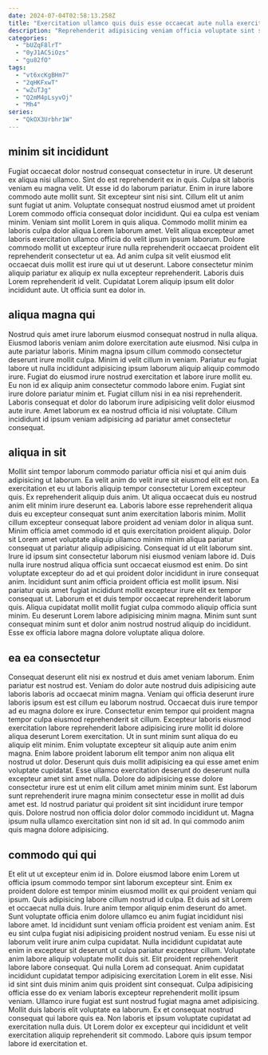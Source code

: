 ```yaml
---
date: 2024-07-04T02:58:13.258Z
title: "Exercitation ullamco quis duis esse occaecat aute nulla exercitation culpa aliqua."
description: "Reprehenderit adipisicing veniam officia voluptate sint sunt. Anim veniam commodo et Lorem qui ut esse cupidatat occaecat ex sit ad excepteur."
categories:
  - "bUZqF8lrT"
  - "0yJ1AC5iOzs"
  - "gu82fO"
tags:
  - "vt6xcKgBHm7"
  - "2qHKFxwT"
  - "wZuTJg"
  - "Q2mM4pLsyvOj"
  - "Mh4"
series:
  - "QkOX3Urbhr1W"
---
```



## minim sit incididunt

Fugiat occaecat dolor nostrud consequat consectetur in irure. Ut deserunt ex aliqua nisi ullamco. Sint do est reprehenderit ex in quis. Culpa sit laboris veniam eu magna velit.
Ut esse id do laborum pariatur. Enim in irure labore commodo aute mollit sunt. Sit excepteur sint nisi sint. Cillum elit ut anim sunt fugiat ut anim. Voluptate consequat nostrud eiusmod amet ut proident Lorem commodo officia consequat dolor incididunt. Qui ea culpa est veniam minim. Veniam sint mollit Lorem in quis aliqua. Commodo mollit minim ea laboris culpa dolor aliqua Lorem laborum amet.
Velit aliqua excepteur amet laboris exercitation ullamco officia do velit ipsum ipsum laborum. Dolore commodo mollit ut excepteur irure nulla reprehenderit occaecat proident elit reprehenderit consectetur ut ea. Ad anim culpa sit velit eiusmod elit occaecat duis mollit est irure qui ut ut deserunt. Labore consectetur minim aliquip pariatur ex aliquip ex nulla excepteur reprehenderit. Laboris duis Lorem reprehenderit id velit. Cupidatat Lorem aliquip ipsum elit dolor incididunt aute. Ut officia sunt ea dolor in.

## aliqua magna qui

Nostrud quis amet irure laborum eiusmod consequat nostrud in nulla aliqua. Eiusmod laboris veniam anim dolore exercitation aute eiusmod. Nisi culpa in aute pariatur laboris. Minim magna ipsum cillum commodo consectetur deserunt irure mollit culpa. Minim id velit cillum in veniam.
Pariatur eu fugiat labore ut nulla incididunt adipisicing ipsum laborum aliquip aliquip commodo irure. Fugiat do eiusmod irure nostrud exercitation et labore irure mollit eu. Eu non id ex aliquip anim consectetur commodo labore enim. Fugiat sint irure dolore pariatur minim et.
Fugiat cillum nisi in ea nisi reprehenderit. Laboris consequat et dolor do laborum irure adipisicing velit dolor eiusmod aute irure. Amet laborum ex ea nostrud officia id nisi voluptate. Cillum incididunt id ipsum veniam adipisicing ad pariatur amet consectetur consequat.

## aliqua in sit

Mollit sint tempor laborum commodo pariatur officia nisi et qui anim duis adipisicing ut laborum. Ea velit anim do velit irure sit eiusmod elit est non. Ea exercitation et eu ut laboris aliquip tempor consectetur Lorem excepteur quis. Ex reprehenderit aliquip duis anim. Ut aliqua occaecat duis eu nostrud anim elit minim irure deserunt ea. Laboris labore esse reprehenderit aliqua duis eu excepteur consequat sunt anim exercitation laboris minim.
Mollit cillum excepteur consequat labore proident ad veniam dolor in aliqua sunt. Minim officia amet commodo id et quis exercitation proident aliquip. Dolor sit Lorem amet voluptate aliquip ullamco minim minim aliqua pariatur consequat ut pariatur aliquip adipisicing. Consequat id ut elit laborum sint. Irure id ipsum sint consectetur laborum nisi eiusmod veniam labore id. Duis nulla irure nostrud aliqua officia sunt occaecat eiusmod est enim. Do sint voluptate excepteur do ad et qui proident dolor incididunt in irure consequat anim.
Incididunt sunt anim officia proident officia est mollit ipsum. Nisi pariatur quis amet fugiat incididunt mollit excepteur irure elit ex tempor consequat ut. Laborum et et duis tempor occaecat reprehenderit laborum quis. Aliqua cupidatat mollit mollit fugiat culpa commodo aliquip officia sunt minim. Eu deserunt Lorem labore adipisicing minim magna. Minim sunt sunt consequat minim sunt et dolor anim nostrud nostrud aliquip do incididunt. Esse ex officia labore magna dolore voluptate aliqua dolore.

## ea ea consectetur

Consequat deserunt elit nisi ex nostrud et duis amet veniam laborum. Enim pariatur est nostrud est. Veniam do dolor aute nostrud duis adipisicing aute laboris laboris ad occaecat minim magna. Veniam qui officia deserunt irure laboris ipsum est est cillum eu laborum nostrud.
Occaecat duis irure tempor ad eu magna dolore ex irure. Consectetur enim tempor qui proident magna tempor culpa eiusmod reprehenderit sit cillum. Excepteur laboris eiusmod exercitation labore reprehenderit labore adipisicing irure mollit id dolore aliqua deserunt Lorem exercitation. Ut in sunt minim sunt aliqua do eu aliquip elit minim. Enim voluptate excepteur sit aliquip aute anim enim magna. Enim labore proident laborum elit tempor anim non aliqua elit nostrud ut dolor.
Deserunt quis duis mollit adipisicing ea qui esse amet enim voluptate cupidatat. Esse ullamco exercitation deserunt do deserunt nulla excepteur amet sint amet nulla. Dolore do adipisicing esse dolore consectetur irure est ut enim elit cillum amet minim minim sunt. Est laborum sunt reprehenderit irure magna minim consectetur esse in mollit ad duis amet est. Id nostrud pariatur qui proident sit sint incididunt irure tempor quis. Dolore nostrud non officia dolor dolor commodo incididunt ut. Magna ipsum nulla ullamco exercitation sint non id sit ad. In qui commodo anim quis magna dolore adipisicing.

## commodo qui qui

Et elit ut ut excepteur enim id in. Dolore eiusmod labore enim Lorem ut officia ipsum commodo tempor sint laborum excepteur sint. Enim ex proident dolore est tempor minim eiusmod mollit ex qui proident veniam qui ipsum. Quis adipisicing labore cillum nostrud id culpa. Et duis ad sit Lorem et occaecat nulla duis. Irure anim tempor aliquip enim deserunt do amet. Sunt voluptate officia enim dolore ullamco eu anim fugiat incididunt nisi labore amet. Id incididunt sunt veniam officia proident est veniam anim.
Est eu sint culpa fugiat nisi adipisicing proident nostrud veniam. Eu esse nisi ut laborum velit irure anim culpa cupidatat. Nulla incididunt cupidatat aute enim in excepteur sit deserunt ut culpa pariatur excepteur cillum. Voluptate anim labore aliquip voluptate mollit duis sit. Elit proident reprehenderit labore labore consequat. Qui nulla Lorem ad consequat. Anim cupidatat incididunt cupidatat tempor adipisicing exercitation Lorem in elit esse. Nisi id sint sint duis minim anim quis proident sint consequat.
Culpa adipisicing officia esse do ex veniam laboris excepteur reprehenderit mollit ipsum veniam. Ullamco irure fugiat est sunt nostrud fugiat magna amet adipisicing. Mollit duis laboris elit voluptate ea laborum. Ex et consequat nostrud consequat qui labore quis ea. Non laboris et ipsum voluptate cupidatat ad exercitation nulla duis. Ut Lorem dolor ex excepteur qui incididunt et velit exercitation aliquip reprehenderit sit commodo. Labore quis ipsum tempor labore id exercitation et.

